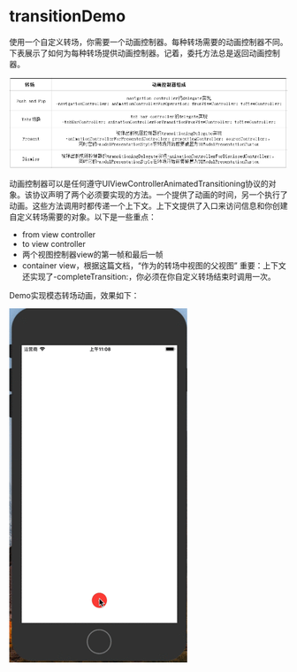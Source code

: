 # transitionDemo
使用一个自定义转场，你需要一个动画控制器。每种转场需要的动画控制器不同。下表展示了如何为每种转场提供动画控制器。记着，委托方法总是返回动画控制器。

 ![image](https://github.com/xiaodai/transitionDemo/blob/master/1447917225914153.png)

动画控制器可以是任何遵守UIViewControllerAnimatedTransitioning协议的对象。该协议声明了两个必须要实现的方法。一个提供了动画的时间，另一个执行了动画。这些方法调用时都传递一个上下文。上下文提供了入口来访问信息和你创建自定义转场需要的对象。以下是一些重点：

* from view controller
* to view controller
* 两个视图控制器view的第一帧和最后一帧
* container view，根据这篇文档，“作为的转场中视图的父视图”
重要：上下文还实现了-completeTransition:，你必须在你自定义转场结束时调用一次。

Demo实现模态转场动画，效果如下：

 ![image](https://github.com/xiaodai/transitionDemo/blob/master/transitionDemo.gif)

